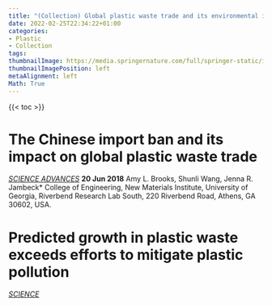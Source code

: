 ```yaml
---
title: "(Collection) Global plastic waste trade and its environmental impact"
date: 2022-02-25T22:34:22+01:00
categories:
- Plastic
- Collection
tags:
thumbnailImage: https://media.springernature.com/full/springer-static/image/art%3A10.1038%2Fs41467-020-20741-9/MediaObjects/41467_2020_20741_Fig1_HTML.png
thumbnailImagePosition: left
metaAlignment: left
Math: True
---
```

<!--more-->
{{< toc >}}
# The Chinese import ban and its impact on global plastic waste trade
[*SCIENCE ADVANCES*](https://www.science.org/doi/full/10.1126/sciadv.aat0131)
**20 Jun 2018**
Amy L. Brooks, Shunli Wang, Jenna R. Jambeck*
College of Engineering, New Materials Institute, University of Georgia, Riverbend Research Lab South, 220 Riverbend Road, Athens, GA 30602, USA.

# Predicted growth in plastic waste exceeds efforts to mitigate plastic pollution
[*SCIENCE*](https://www.science.org/doi/full/10.1126/science.aba3656)
